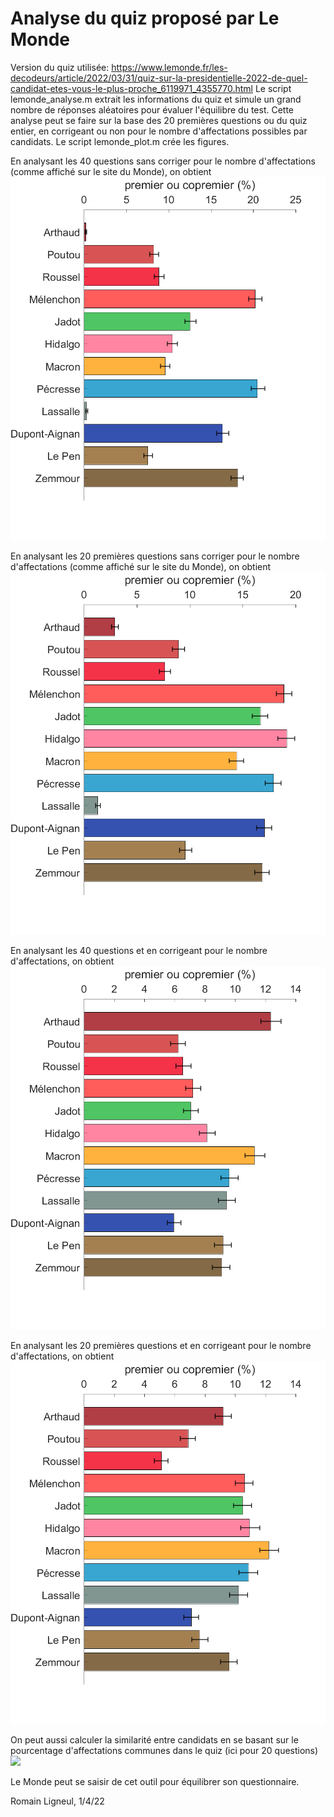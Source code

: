 # Analyse du quiz proposé par Le Monde 

Version du quiz utilisée: https://www.lemonde.fr/les-decodeurs/article/2022/03/31/quiz-sur-la-presidentielle-2022-de-quel-candidat-etes-vous-le-plus-proche_6119971_4355770.html
Le script lemonde_analyse.m extrait les informations du quiz et simule un grand nombre de réponses aléatoires pour évaluer l'équilibre du test.
Cette analyse peut se faire sur la base des 20 premières questions ou du quiz entier, en corrigeant ou non pour le nombre d'affectations possibles par candidats.
Le script lemonde_plot.m crée les figures.

En analysant les 40 questions sans corriger pour le nombre d'affectations (comme affiché sur le site du Monde), on obtient
<img src="/figures/figure_analyses_long_biais.png" width="600">

En analysant les 20 premières questions sans corriger pour le nombre d'affectations (comme affiché sur le site du Monde), on obtient
<img src="/figures/figure_analyses_court_biais.png" width="600">
 
 En analysant les 40 questions et en corrigeant pour le nombre d'affectations, on obtient
 <img src="/figures/figure_analyses_long_correction_biais.png" width="600">

En analysant les 20 premières questions et en corrigeant pour le nombre d'affectations, on obtient
 <img src="/figures/figure_analyses_court_correction_biais.png" width="600">

On peut aussi calculer la similarité entre candidats en se basant sur le pourcentage d'affectations communes dans le quiz (ici pour 20 questions)
 <img src="/figures/figure_court_similarité.png" width="800">

Le Monde peut se saisir de cet outil pour équilibrer son questionnaire.

Romain Ligneul, 1/4/22

